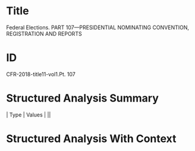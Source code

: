 # Title

 Federal Elections. PART 107—PRESIDENTIAL NOMINATING CONVENTION, REGISTRATION AND REPORTS


# ID

 CFR-2018-title11-vol1.Pt. 107


# Structured Analysis Summary

| Type   | Values   |
||


# Structured Analysis With Context

 


